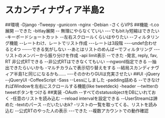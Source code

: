 スカンディナヴィア半島2
===========================

##環境
-Django
-Tweepy
-gunicorn
-nginx
-Debian
-さくらVPS
##機能
-t.co展開
--できた
-bitlay展開
-- 無理にやらなくていい
---でもbit.ly短縮はできたい
-キーボードショートカット
--左右スクロールくらいはやりたい
--フィルタリング機能
--レートわけ、レートでリスト作成
---レートは3段階
----undef合わせると4つ
-----できる気がしない
--あとはリストのめんばーでフィルタリング
---リストのメンバーから振り分けを作成
-api limit表示
--できた
-発言, reply, fav, RT 非公式RTできる
--非公式RTはできなくてもいい
--ngword指定できる
--抽出できたらいいかも
-マルチカラムで表示切り替えをする
--結局スカンディナヴィア半島1と同じになるかも……
---そのかわりGUIは充実させたい
##UI
-jQuery
--jQueryUI
-CoffeeScript
-Sass
--Lessにしました
-padding詰める
--できなければWindowを左右にスクロールする機能(like tweetdeck)
-header
--twitterのtweetボタンをつける
##実装
-OAuth
--すべてのstatusobjectをDBにいれておく
-任意のリストを読み込む
--reload intervalを設定できる
--UserStreamは諦めた
-textのパース
--だいたいおk?
-リストの一覧を取ってくる、リストを読み込む
--公式RTのやった人の表示
---できた
--複数アカウントでの動作確認
